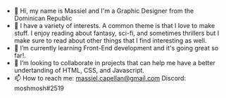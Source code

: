 - 👋 Hi, my name is Massiel and I'm a Graphic Designer from the Dominican Republic
- 👀 I have a variety of interests. A common theme is that I love to make stuff. I enjoy reading about fantasy, sci-fi, and sometimes thrillers but I make sure to read about other things that I find interesting as well.
- 🌱 I’m currently learning Front-End development and it's going great so far!.
- 💞️ I’m looking to collaborate in projects that can help me have a better undertanding of HTML, CSS, and Javascript.
- 📫 How to reach me: massiel.capellan@gmail.com
Discord: moshmosh#2519

